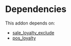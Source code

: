 # Dependencies

This addon depends on:

- [sale_loyalty_exclude](https://github.com/bringout/oca-workflow-process)
- [pos_loyalty](https://github.com/bringout/oca-ocb-pos/tree/9f810f5d848b07e7e1479a7db2bcc1a646cc690e/odoo-bringout-oca-ocb-pos_loyalty)
